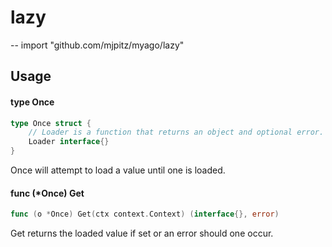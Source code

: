 # lazy
--
    import "github.com/mjpitz/myago/lazy"


## Usage

#### type Once

```go
type Once struct {
	// Loader is a function that returns an object and optional error. It conditionally accepts a context value.
	Loader interface{}
}
```

Once will attempt to load a value until one is loaded.

#### func (*Once) Get

```go
func (o *Once) Get(ctx context.Context) (interface{}, error)
```
Get returns the loaded value if set or an error should one occur.
